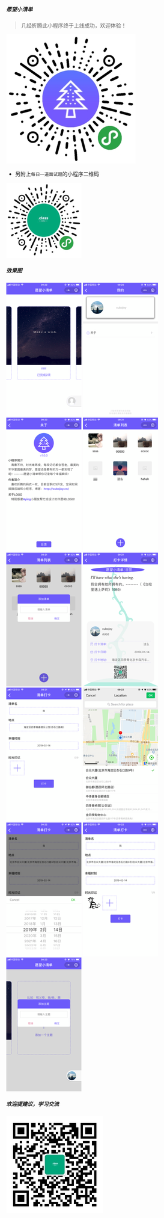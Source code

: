 ##### 愿望小清单

> 几经折腾此小程序终于上线成功，欢迎体验！

![](./images/bulist.jpg)

* 另附上`每日一道面试题`的小程序二维码

![](./images/wxapp_review.png)
 
##### 效果图

![](./images/1.PNG)
![](./images/2.PNG)
![](./images/3.PNG)
![](./images/4.PNG)
![](./images/5.PNG)
![](./images/6.PNG)
![](./images/7.PNG)
![](./images/8.PNG)
![](./images/9.PNG)
![](./images/10.PNG)
![](./images/11.PNG)

##### 欢迎提建议，学习交流
![](./images/xubojoy.jpg)
